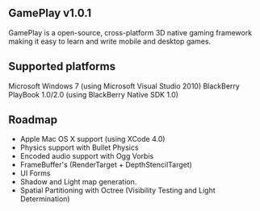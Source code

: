 GamePlay v1.0.1
---------------
GamePlay is a open-source, cross-platform 3D native gaming framework making it easy to learn and write mobile and desktop games. 

Supported platforms
-------------------
Microsoft Windows 7 (using Microsoft Visual Studio 2010)
BlackBerry PlayBook 1.0/2.0 (using BlackBerry Native SDK 1.0)

Roadmap
-------
- Apple Mac OS X support (using XCode 4.0)
- Physics support with Bullet Physics
- Encoded audio support with Ogg Vorbis
- FrameBuffer's (RenderTarget + DepthStencilTarget)
- UI Forms
- Shadow and Light map generation.
- Spatial Partitioning with Octree (Visibility Testing and Light Determination)

